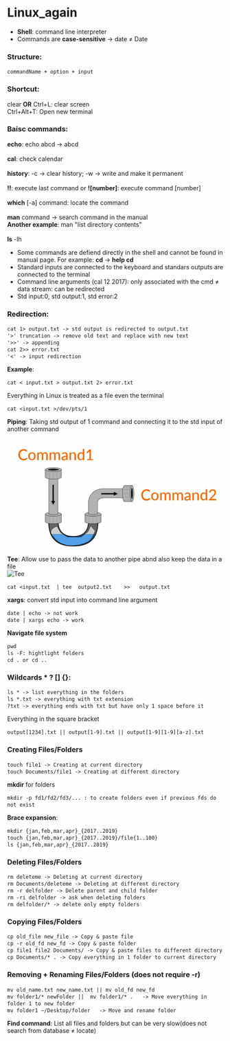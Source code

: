 # Linux_again
- **Shell**: command line interpreter<br>
- Commands are **case-sensitive** -> date ≠ Date
### **Structure**:

    commandName + option + input
  
### **Shortcut**:
clear **OR** Ctrl+L: clear screen<br>
Ctrl+Alt+T: Open new terminal

### **Baisc commands**:
**echo**: echo abcd -> abcd<br><br>
**cal**: check calendar<br><br>
**history**: -c -> clear history; -w -> write and make it permanent<br><br>
**!!**: execute last command or **![number]**: execute command [number]<br><br>
**which** [-a] command: locate the command<br><br>
**man** command -> search command in the manual<br>
**Another example**: man "list directory contents"<br><br>
**ls** -lh
+ Some commands are defiend directly in the shell and cannot be found in manual page. For example: **cd** -> **help cd**
+ Standard inputs are connected to the keyboard and standars outputs are connected to the terminal
+ Command line arguments (cal 12 2017): only associated with the cmd ≠ data stream: can be redirected
+ Std input:0, std output:1, std error:2<br>

### **Redirection**:

    cat 1> output.txt -> std output is redirected to output.txt
    '>' truncation -> remove old text and replace with new text
    '>>' -> appending
    cat 2>> error.txt
    '<' -> input redirection
    
**Example**:

    cat < input.txt > output.txt 2> error.txt

Everything in Linux is treated as a file even the terminal

    cat <input.txt >/dev/pts/1
    
**Piping**: Taking std output of 1 command and connecting it to the std input of another command
![Piping](https://github.com/hyhung12/Linux_again/blob/main/piping.PNG)<br>
**Tee**: Allow use to pass the data to another pipe abnd also keep the data in a file<br>
![Tee](https://upload.wikimedia.org/wikipedia/commons/thumb/2/24/Tee.svg/400px-Tee.svg.png)

    cat <input.txt  | tee  output2.txt    >>   output.txt
**xargs**: convert std input into command line argument

    date | echo -> not work
    date | xargs echo -> work
    
**Navigate file system**

    pwd
    ls -F: hightlight folders
    cd . or cd ..

### **Wildcards * ? [] {}**:

    ls * -> list everything in the folders
    ls *.txt -> everything with txt extension
    ?txt -> everything ends with txt but have only 1 space before it
    
Everything in the square bracket

    output[1234].txt || output[1-9].txt || output[1-9][1-9][a-z].txt

### **Creating Files/Folders**

    touch file1 -> Creating at current directory
    touch Documents/file1 -> Creating at different directory
    
**mkdir** for folders

    mkdir -p fd1/fd2/fd3/... : to create folders even if previous fds do not exist
    
**Brace expansion**:

    mkdir {jan,feb,mar,apr}_{2017..2019}
    touch {jan,feb,mar,apr}_{2017..2019}/file{1..100}
    ls {jan,feb,mar,apr}_{2017..2019}
    
### **Deleting Files/Folders**

    rm deleteme -> Deleting at current directory
    rm Documents/deleteme -> Deleting at different directory
    rm -r delfolder -> Delete parent and child folder
    rm -ri delfolder -> ask when deleting folders
    rm delfolder/* -> delete only empty folders

### **Copying Files/Folders**

    cp old_file new_file -> Copy & paste file
    cp -r old_fd new_fd -> Copy & paste folder
    cp file1 file2 Documents/ -> Copy & paste files to different directory
    cp Documents/* . -> Copy everything in 1 folder to current directory
    
### **Removing + Renaming Files/Folders** (does not require -r)

    mv old_name.txt new_name.txt || mv old_fd new_fd
    mv folder1/* newFolder ||  mv folder1/* .   -> Move everything in folder 1 to new folder
    mv folder1 ~/Desktop/folder   -> Move and rename folder
    
**Find command**: List all files and folders but can be very slow(does not search from database ≠ locate)
